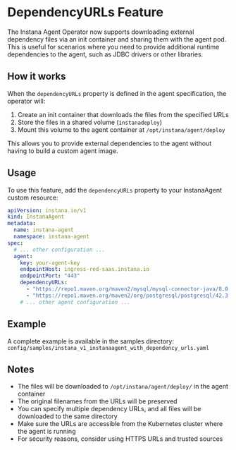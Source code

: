 # DependencyURLs Feature

The Instana Agent Operator now supports downloading external dependency files via an init container and sharing them with the agent pod. This is useful for scenarios where you need to provide additional runtime dependencies to the agent, such as JDBC drivers or other libraries.

## How it works

When the `dependencyURLs` property is defined in the agent specification, the operator will:

1. Create an init container that downloads the files from the specified URLs
2. Store the files in a shared volume (`instanadeploy`)
3. Mount this volume to the agent container at `/opt/instana/agent/deploy`

This allows you to provide external dependencies to the agent without having to build a custom agent image.

## Usage

To use this feature, add the `dependencyURLs` property to your InstanaAgent custom resource:

```yaml
apiVersion: instana.io/v1
kind: InstanaAgent
metadata:
  name: instana-agent
  namespace: instana-agent
spec:
  # ... other configuration ...
  agent:
    key: your-agent-key
    endpointHost: ingress-red-saas.instana.io
    endpointPort: "443"
    dependencyURLs:
      - "https://repo1.maven.org/maven2/mysql/mysql-connector-java/8.0.28/mysql-connector-java-8.0.28.jar"
      - "https://repo1.maven.org/maven2/org/postgresql/postgresql/42.3.3/postgresql-42.3.3.jar"
    # ... other agent configuration ...
```

## Example

A complete example is available in the samples directory: `config/samples/instana_v1_instanaagent_with_dependency_urls.yaml`

## Notes

- The files will be downloaded to `/opt/instana/agent/deploy/` in the agent container
- The original filenames from the URLs will be preserved
- You can specify multiple dependency URLs, and all files will be downloaded to the same directory
- Make sure the URLs are accessible from the Kubernetes cluster where the agent is running
- For security reasons, consider using HTTPS URLs and trusted sources